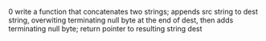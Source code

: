 0 write a function that concatenates two strings; appends src string to dest string, overwiting terminating null byte at the end of dest, then adds terminating null byte; return pointer to resulting string dest  
